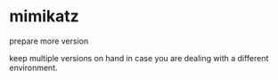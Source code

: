 # mimikatz

prepare more version

keep multiple versions on hand in case you are dealing with a different environment.

